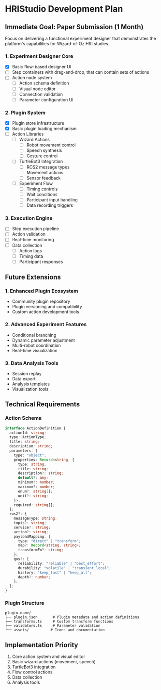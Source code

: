 # HRIStudio Development Plan

## Immediate Goal: Paper Submission (1 Month)
Focus on delivering a functional experiment designer that demonstrates the platform's capabilities for Wizard-of-Oz HRI studies.

### 1. Experiment Designer Core
- [x] Basic flow-based designer UI
- [ ] Step containers with drag-and-drop, that can contain sets of actions
- [ ] Action node system
  - [ ] Action schema definition
  - [ ] Visual node editor
  - [ ] Connection validation
  - [ ] Parameter configuration UI

### 2. Plugin System
- [x] Plugin store infrastructure
- [x] Basic plugin loading mechanism
- [ ] Action Libraries
  - [ ] Wizard Actions
    - [ ] Robot movement control
    - [ ] Speech synthesis
    - [ ] Gesture control
  - [ ] TurtleBot3 Integration
    - [ ] ROS2 message types
    - [ ] Movement actions
    - [ ] Sensor feedback
  - [ ] Experiment Flow
    - [ ] Timing controls
    - [ ] Wait conditions
    - [ ] Participant input handling
    - [ ] Data recording triggers

### 3. Execution Engine
- [ ] Step execution pipeline
- [ ] Action validation
- [ ] Real-time monitoring
- [ ] Data collection
  - [ ] Action logs
  - [ ] Timing data
  - [ ] Participant responses

## Future Extensions

### 1. Enhanced Plugin Ecosystem
- Community plugin repository
- Plugin versioning and compatibility
- Custom action development tools

### 2. Advanced Experiment Features
- Conditional branching
- Dynamic parameter adjustment
- Multi-robot coordination
- Real-time visualization

### 3. Data Analysis Tools
- Session replay
- Data export
- Analysis templates
- Visualization tools

## Technical Requirements

### Action Schema
```typescript
interface ActionDefinition {
  actionId: string;
  type: ActionType;
  title: string;
  description: string;
  parameters: {
    type: "object";
    properties: Record<string, {
      type: string;
      title: string;
      description?: string;
      default?: any;
      minimum?: number;
      maximum?: number;
      enum?: string[];
      unit?: string;
    }>;
    required: string[];
  };
  ros2?: {
    messageType: string;
    topic?: string;
    service?: string;
    action?: string;
    payloadMapping: {
      type: "direct" | "transform";
      map?: Record<string, string>;
      transformFn?: string;
    };
    qos?: {
      reliability: "reliable" | "best_effort";
      durability: "volatile" | "transient_local";
      history: "keep_last" | "keep_all";
      depth?: number;
    };
  };
}
```

### Plugin Structure
```
plugin-name/
├── plugin.json       # Plugin metadata and action definitions
├── transforms.ts     # Custom transform functions
├── validators.ts     # Parameter validation
└── assets/          # Icons and documentation
```

## Implementation Priority
1. Core action system and visual editor
2. Basic wizard actions (movement, speech)
3. TurtleBot3 integration
4. Flow control actions
5. Data collection
6. Analysis tools